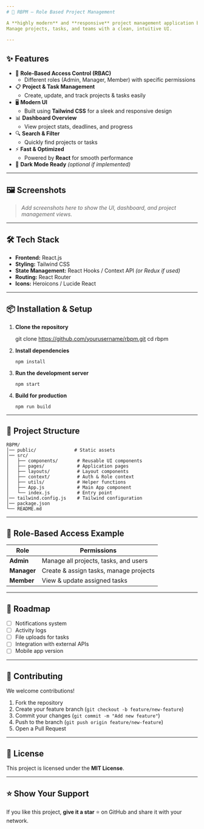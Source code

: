 ```yaml
---
# 📂 RBPM – Role Based Project Management

A **highly modern** and **responsive** project management application built with **React** and **Tailwind CSS**, designed with **role-based access control (RBAC)** for secure and efficient team collaboration.  
Manage projects, tasks, and teams with a clean, intuitive UI.

---
```


## ✨ Features

- 🔑 **Role-Based Access Control (RBAC)**
  - Different roles (Admin, Manager, Member) with specific permissions
- 📋 **Project & Task Management**
  - Create, update, and track projects & tasks easily
- 🖥 **Modern UI**
  - Built using **Tailwind CSS** for a sleek and responsive design
- 📊 **Dashboard Overview**
  - View project stats, deadlines, and progress
- 🔍 **Search & Filter**
  - Quickly find projects or tasks
- ⚡ **Fast & Optimized**
  - Powered by **React** for smooth performance
- 🌙 **Dark Mode Ready** *(optional if implemented)*

---

## 🖼️ Screenshots

> _Add screenshots here to show the UI, dashboard, and project management views._

---

## 🛠️ Tech Stack

- **Frontend:** React.js
- **Styling:** Tailwind CSS
- **State Management:** React Hooks / Context API *(or Redux if used)*
- **Routing:** React Router
- **Icons:** Heroicons / Lucide React

---

## 📦 Installation & Setup

1. **Clone the repository**
   
   git clone https://github.com/yourusername/rbpm.git
   cd rbpm

2. **Install dependencies**

   ```
   npm install
   ```

3. **Run the development server**

   ```
   npm start
   ```

4. **Build for production**

   ```
   npm run build
   ```

---

## 📂 Project Structure

```
RBPM/
│── public/              # Static assets
│── src/
│   ├── components/       # Reusable UI components
│   ├── pages/            # Application pages
│   ├── layouts/          # Layout components
│   ├── context/          # Auth & Role context
│   ├── utils/            # Helper functions
│   ├── App.js            # Main App component
│   └── index.js          # Entry point
│── tailwind.config.js    # Tailwind configuration
│── package.json
└── README.md
```

---

## 🔑 Role-Based Access Example

| Role        | Permissions                            |
| ----------- | -------------------------------------- |
| **Admin**   | Manage all projects, tasks, and users  |
| **Manager** | Create & assign tasks, manage projects |
| **Member**  | View & update assigned tasks           |

---

## 🚀 Roadmap

* [ ] Notifications system
* [ ] Activity logs
* [ ] File uploads for tasks
* [ ] Integration with external APIs
* [ ] Mobile app version

---

## 🤝 Contributing

We welcome contributions!

1. Fork the repository
2. Create your feature branch (`git checkout -b feature/new-feature`)
3. Commit your changes (`git commit -m "Add new feature"`)
4. Push to the branch (`git push origin feature/new-feature`)
5. Open a Pull Request

---

## 📄 License

This project is licensed under the **MIT License**.

---

## ⭐ Show Your Support

If you like this project, **give it a star** ⭐ on GitHub and share it with your network.

```
